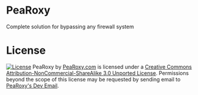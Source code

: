 PeaRoxy
=======

Complete solution for bypassing any firewall system

License
=======
[![License](http://i.creativecommons.org/l/by-nc-sa/3.0/88x31.png)](http://creativecommons.org/licenses/by-nc-sa/3.0/deed.en_US)
PeaRoxy by [PeaRoxy.com](http://www.pearoxy.com) is licensed under a [Creative Commons Attribution-NonCommercial-ShareAlike 3.0 Unported License](http://creativecommons.org/licenses/by-nc-sa/3.0/deed.en_US). 
Permissions beyond the scope of this license may be requested by sending email to [PeaRoxy's Dev Email](mailto:dev@pearoxy.com).